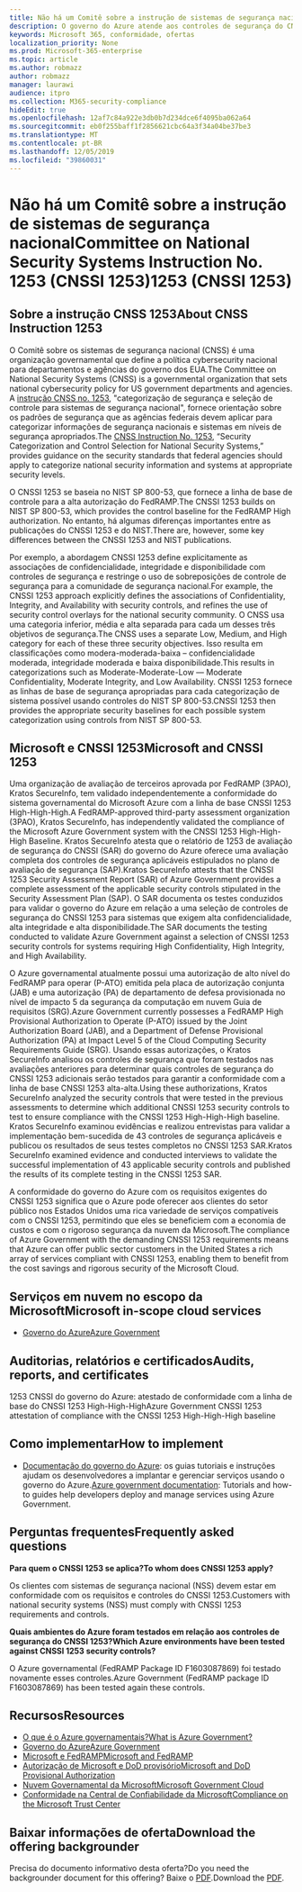 ```yaml
---
title: Não há um Comitê sobre a instrução de sistemas de segurança nacional 1253 (CNSSI 1253)
description: O governo do Azure atende aos controles de segurança do CNSSI 1253 para sistemas governamentais dos EUA que exigem alta confidencialidade, alta integridade e alta disponibilidade.
keywords: Microsoft 365, conformidade, ofertas
localization_priority: None
ms.prod: Microsoft-365-enterprise
ms.topic: article
ms.author: robmazz
author: robmazz
manager: laurawi
audience: itpro
ms.collection: M365-security-compliance
hideEdit: true
ms.openlocfilehash: 12af7c84a922e3db0b7d234dce6f4095ba062a64
ms.sourcegitcommit: eb0f255baff1f2856621cbc64a3f34a04be37be3
ms.translationtype: MT
ms.contentlocale: pt-BR
ms.lasthandoff: 12/05/2019
ms.locfileid: "39860031"
---
```

# <a name="committee-on-national-security-systems-instruction-no-1253-cnssi-1253"></a><span data-ttu-id="df8c8-105">Não há um Comitê sobre a instrução de sistemas de segurança nacional</span><span class="sxs-lookup"><span data-stu-id="df8c8-105">Committee on National Security Systems Instruction No.</span></span> <span data-ttu-id="df8c8-106">1253 (CNSSI 1253)</span><span class="sxs-lookup"><span data-stu-id="df8c8-106">1253 (CNSSI 1253)</span></span>

## <a name="about-cnss-instruction-1253"></a><span data-ttu-id="df8c8-107">Sobre a instrução CNSS 1253</span><span class="sxs-lookup"><span data-stu-id="df8c8-107">About CNSS Instruction 1253</span></span>

<span data-ttu-id="df8c8-108">O Comitê sobre os sistemas de segurança nacional (CNSS) é uma organização governamental que define a política cybersecurity nacional para departamentos e agências do governo dos EUA.</span><span class="sxs-lookup"><span data-stu-id="df8c8-108">The Committee on National Security Systems (CNSS) is a governmental organization that sets national cybersecurity policy for US government departments and agencies.</span></span> <span data-ttu-id="df8c8-109">A [instrução CNSS no. 1253](https://www.dss.mil/Portals/69/documents/io/rmf/CNSSI_No1253.pdf), "categorização de segurança e seleção de controle para sistemas de segurança nacional", fornece orientação sobre os padrões de segurança que as agências federais devem aplicar para categorizar informações de segurança nacionais e sistemas em níveis de segurança apropriados.</span><span class="sxs-lookup"><span data-stu-id="df8c8-109">The [CNSS Instruction No. 1253](https://www.dss.mil/Portals/69/documents/io/rmf/CNSSI_No1253.pdf), “Security Categorization and Control Selection for National Security Systems,” provides guidance on the security standards that federal agencies should apply to categorize national security information and systems at appropriate security levels.</span></span>  
  
<span data-ttu-id="df8c8-110">O CNSSI 1253 se baseia no NIST SP 800-53, que fornece a linha de base de controle para a alta autorização do FedRAMP.</span><span class="sxs-lookup"><span data-stu-id="df8c8-110">The CNSSI 1253 builds on NIST SP 800-53, which provides the control baseline for the FedRAMP High authorization.</span></span> <span data-ttu-id="df8c8-111">No entanto, há algumas diferenças importantes entre as publicações do CNSSI 1253 e do NIST.</span><span class="sxs-lookup"><span data-stu-id="df8c8-111">There are, however, some key differences between the CNSSI 1253 and NIST publications.</span></span>  
  
<span data-ttu-id="df8c8-112">Por exemplo, a abordagem CNSSI 1253 define explicitamente as associações de confidencialidade, integridade e disponibilidade com controles de segurança e restringe o uso de sobreposições de controle de segurança para a comunidade de segurança nacional.</span><span class="sxs-lookup"><span data-stu-id="df8c8-112">For example, the CNSSI 1253 approach explicitly defines the associations of Confidentiality, Integrity, and Availability with security controls, and refines the use of security control overlays for the national security community.</span></span> <span data-ttu-id="df8c8-113">O CNSS usa uma categoria inferior, média e alta separada para cada um desses três objetivos de segurança.</span><span class="sxs-lookup"><span data-stu-id="df8c8-113">The CNSS uses a separate Low, Medium, and High category for each of these three security objectives.</span></span> <span data-ttu-id="df8c8-114">Isso resulta em classificações como modera-moderada-baixa – confidencialidade moderada, integridade moderada e baixa disponibilidade.</span><span class="sxs-lookup"><span data-stu-id="df8c8-114">This results in categorizations such as Moderate-Moderate-Low — Moderate Confidentiality, Moderate Integrity, and Low Availability.</span></span> <span data-ttu-id="df8c8-115">CNSSI 1253 fornece as linhas de base de segurança apropriadas para cada categorização de sistema possível usando controles do NIST SP 800-53.</span><span class="sxs-lookup"><span data-stu-id="df8c8-115">CNSSI 1253 then provides the appropriate security baselines for each possible system categorization using controls from NIST SP 800-53.</span></span>

## <a name="microsoft-and-cnssi-1253"></a><span data-ttu-id="df8c8-116">Microsoft e CNSSI 1253</span><span class="sxs-lookup"><span data-stu-id="df8c8-116">Microsoft and CNSSI 1253</span></span>

<span data-ttu-id="df8c8-117">Uma organização de avaliação de terceiros aprovada por FedRAMP (3PAO), Kratos SecureInfo, tem validado independentemente a conformidade do sistema governamental do Microsoft Azure com a linha de base CNSSI 1253 High-High-High.</span><span class="sxs-lookup"><span data-stu-id="df8c8-117">A FedRAMP-approved third-party assessment organization (3PAO), Kratos SecureInfo, has independently validated the compliance of the Microsoft Azure Government system with the CNSSI 1253 High-High-High Baseline.</span></span> <span data-ttu-id="df8c8-118">Kratos SecureInfo atesta que o relatório de 1253 de avaliação de segurança do CNSSI (SAR) do governo do Azure oferece uma avaliação completa dos controles de segurança aplicáveis estipulados no plano de avaliação de segurança (SAP).</span><span class="sxs-lookup"><span data-stu-id="df8c8-118">Kratos SecureInfo attests that the CNSSI 1253 Security Assessment Report (SAR) of Azure Government provides a complete assessment of the applicable security controls stipulated in the Security Assessment Plan (SAP).</span></span> <span data-ttu-id="df8c8-119">O SAR documenta os testes conduzidos para validar o governo do Azure em relação a uma seleção de controles de segurança do CNSSI 1253 para sistemas que exigem alta confidencialidade, alta integridade e alta disponibilidade.</span><span class="sxs-lookup"><span data-stu-id="df8c8-119">The SAR documents the testing conducted to validate Azure Government against a selection of CNSSI 1253 security controls for systems requiring High Confidentiality, High Integrity, and High Availability.</span></span>  
  
<span data-ttu-id="df8c8-120">O Azure governamental atualmente possui uma autorização de alto nível do FedRAMP para operar (P-ATO) emitida pela placa de autorização conjunta (JAB) e uma autorização (PA) de departamento de defesa provisionada no nível de impacto 5 da segurança da computação em nuvem Guia de requisitos (SRG).</span><span class="sxs-lookup"><span data-stu-id="df8c8-120">Azure Government currently possesses a FedRAMP High Provisional Authorization to Operate (P-ATO) issued by the Joint Authorization Board (JAB), and a Department of Defense Provisional Authorization (PA) at Impact Level 5 of the Cloud Computing Security Requirements Guide (SRG).</span></span> <span data-ttu-id="df8c8-121">Usando essas autorizações, o Kratos SecureInfo analisou os controles de segurança que foram testados nas avaliações anteriores para determinar quais controles de segurança do CNSSI 1253 adicionais serão testados para garantir a conformidade com a linha de base CNSSI 1253 alta-alta.</span><span class="sxs-lookup"><span data-stu-id="df8c8-121">Using these authorizations, Kratos SecureInfo analyzed the security controls that were tested in the previous assessments to determine which additional CNSSI 1253 security controls to test to ensure compliance with the CNSSI 1253 High-High-High baseline.</span></span> <span data-ttu-id="df8c8-122">Kratos SecureInfo examinou evidências e realizou entrevistas para validar a implementação bem-sucedida de 43 controles de segurança aplicáveis e publicou os resultados de seus testes completos no CNSSI 1253 SAR.</span><span class="sxs-lookup"><span data-stu-id="df8c8-122">Kratos SecureInfo examined evidence and conducted interviews to validate the successful implementation of 43 applicable security controls and published the results of its complete testing in the CNSSI 1253 SAR.</span></span>  
  
<span data-ttu-id="df8c8-123">A conformidade do governo do Azure com os requisitos exigentes do CNSSI 1253 significa que o Azure pode oferecer aos clientes do setor público nos Estados Unidos uma rica variedade de serviços compatíveis com o CNSSI 1253, permitindo que eles se beneficiem com a economia de custos e com o rigoroso segurança da nuvem da Microsoft.</span><span class="sxs-lookup"><span data-stu-id="df8c8-123">The compliance of Azure Government with the demanding CNSSI 1253 requirements means that Azure can offer public sector customers in the United States a rich array of services compliant with CNSSI 1253, enabling them to benefit from the cost savings and rigorous security of the Microsoft Cloud.</span></span>

## <a name="microsoft-in-scope-cloud-services"></a><span data-ttu-id="df8c8-124">Serviços em nuvem no escopo da Microsoft</span><span class="sxs-lookup"><span data-stu-id="df8c8-124">Microsoft in-scope cloud services</span></span>

- [<span data-ttu-id="df8c8-125">Governo do Azure</span><span class="sxs-lookup"><span data-stu-id="df8c8-125">Azure Government</span></span>](https://aka.ms/AzureCompliance)

## <a name="audits-reports-and-certificates"></a><span data-ttu-id="df8c8-126">Auditorias, relatórios e certificados</span><span class="sxs-lookup"><span data-stu-id="df8c8-126">Audits, reports, and certificates</span></span>

<span data-ttu-id="df8c8-127">1253 CNSSI do governo do Azure: atestado de conformidade com a linha de base do CNSSI 1253 High-High-High</span><span class="sxs-lookup"><span data-stu-id="df8c8-127">Azure Government CNSSI 1253 attestation of compliance with the CNSSI 1253 High-High-High baseline</span></span>

## <a name="how-to-implement"></a><span data-ttu-id="df8c8-128">Como implementar</span><span class="sxs-lookup"><span data-stu-id="df8c8-128">How to implement</span></span>

- <span data-ttu-id="df8c8-129">[Documentação do governo do Azure](https://docs.microsoft.com/azure/azure-government/): os guias tutoriais e instruções ajudam os desenvolvedores a implantar e gerenciar serviços usando o governo do Azure.</span><span class="sxs-lookup"><span data-stu-id="df8c8-129">[Azure government documentation](https://docs.microsoft.com/azure/azure-government/): Tutorials and how-to guides help developers deploy and manage services using Azure Government.</span></span>

## <a name="frequently-asked-questions"></a><span data-ttu-id="df8c8-130">Perguntas frequentes</span><span class="sxs-lookup"><span data-stu-id="df8c8-130">Frequently asked questions</span></span>

<span data-ttu-id="df8c8-131">**Para quem o CNSSI 1253 se aplica?**</span><span class="sxs-lookup"><span data-stu-id="df8c8-131">**To whom does CNSSI 1253 apply?**</span></span>

<span data-ttu-id="df8c8-132">Os clientes com sistemas de segurança nacional (NSS) devem estar em conformidade com os requisitos e controles do CNSSI 1253.</span><span class="sxs-lookup"><span data-stu-id="df8c8-132">Customers with national security systems (NSS) must comply with CNSSI 1253 requirements and controls.</span></span>

<span data-ttu-id="df8c8-133">**Quais ambientes do Azure foram testados em relação aos controles de segurança do CNSSI 1253?**</span><span class="sxs-lookup"><span data-stu-id="df8c8-133">**Which Azure environments have been tested against CNSSI 1253 security controls?**</span></span>

<span data-ttu-id="df8c8-134">O Azure governamental (FedRAMP Package ID F1603087869) foi testado novamente esses controles.</span><span class="sxs-lookup"><span data-stu-id="df8c8-134">Azure Government (FedRAMP package ID F1603087869) has been tested again these controls.</span></span>

## <a name="resources"></a><span data-ttu-id="df8c8-135">Recursos</span><span class="sxs-lookup"><span data-stu-id="df8c8-135">Resources</span></span>

- [<span data-ttu-id="df8c8-136">O que é o Azure governamentais?</span><span class="sxs-lookup"><span data-stu-id="df8c8-136">What is Azure Government?</span></span>](https://docs.microsoft.com/azure/azure-government/documentation-government-welcome)
- [<span data-ttu-id="df8c8-137">Governo do Azure</span><span class="sxs-lookup"><span data-stu-id="df8c8-137">Azure Government</span></span>](https://aka.ms/Azure-Government)
- [<span data-ttu-id="df8c8-138">Microsoft e FedRAMP</span><span class="sxs-lookup"><span data-stu-id="df8c8-138">Microsoft and FedRAMP</span></span>](offering-fedramp.md)
- [<span data-ttu-id="df8c8-139">Autorização de Microsoft e DoD provisório</span><span class="sxs-lookup"><span data-stu-id="df8c8-139">Microsoft and DoD Provisional Authorization</span></span>](offering-DoD-DISA-L2-L4-L5.md)
- [<span data-ttu-id="df8c8-140">Nuvem Governamental da Microsoft</span><span class="sxs-lookup"><span data-stu-id="df8c8-140">Microsoft Government Cloud</span></span>](https://www.microsoft.com/enterprise/government)
- [<span data-ttu-id="df8c8-141">Conformidade na Central de Confiabilidade da Microsoft</span><span class="sxs-lookup"><span data-stu-id="df8c8-141">Compliance on the Microsoft Trust Center</span></span>](https://www.microsoft.com/trust-center/compliance/compliance-overview)

## <a name="download-the-offering-backgrounder"></a><span data-ttu-id="df8c8-142">Baixar informações de oferta</span><span class="sxs-lookup"><span data-stu-id="df8c8-142">Download the offering backgrounder</span></span>

<span data-ttu-id="df8c8-143">Precisa do documento informativo desta oferta?</span><span class="sxs-lookup"><span data-stu-id="df8c8-143">Do you need the backgrounder document for this offering?</span></span> <span data-ttu-id="df8c8-144">Baixe o [PDF](https://download.microsoft.com/download/6/E/C/6EC27E89-826E-44CB-A107-2A37AC879206/CNSSI_1253-Compliance.pdf).</span><span class="sxs-lookup"><span data-stu-id="df8c8-144">Download the [PDF](https://download.microsoft.com/download/6/E/C/6EC27E89-826E-44CB-A107-2A37AC879206/CNSSI_1253-Compliance.pdf).</span></span>
